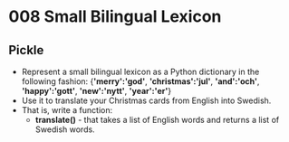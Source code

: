 # 008 Small Bilingual Lexicon

## Pickle

- Represent a small bilingual lexicon as a Python dictionary in the following fashion:
  {**'merry':'god'**, **'christmas':'jul'**, **'and':'och'**, **'happy':'gott'**, **'new':'nytt'**, **'year':'еr'**}
- Use it to translate your Christmas cards from English into Swedish.
- That is, write a function:
  - **translate()** - that takes a list of English words and returns a list of Swedish words.
